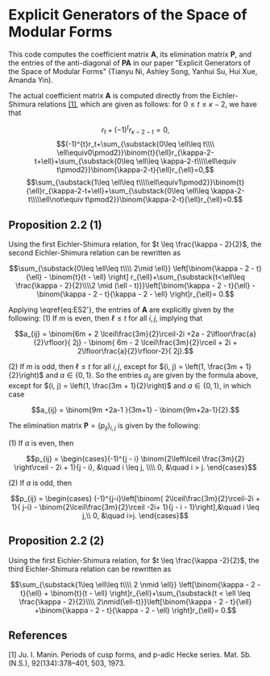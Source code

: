 # Explicit Generators of the Space of Modular Forms
This code computes the coefficient matrix $\mathbf{A}$, its elimination matrix $\mathbf{P}$, and the entries of the anti-diagonal of $\mathbf{PA}$ in our paper "Explicit Generators of the Space of Modular Forms" (Tianyu Ni, Ashley Song, Yanhui Su, Hui Xue, Amanda Yin).

The actual coefficient matrix $\mathbf{A}$ is computed directly from the Eichler-Shimura relations [[1]](#1), which are given as follows: for $0\leq t\leq \kappa-2$, we have that

$$r_t+(-1)^{t}r_{\kappa-2-t}=0,$$
$$(-1)^{t}r_t+\sum_{\substack{0\leq \ell\leq t\\\\ \ell\equiv0\pmod2}}\binom{t}{\ell}r_{\kappa-2-t+\ell}+\sum_{\substack{0\leq \ell\leq \kappa-2-t\\\\\ell\equiv t\pmod2}}\binom{\kappa-2-t}{\ell}r_{\ell}=0,$$
$$\sum_{\substack{1\leq \ell\leq t\\\\\ell\equiv1\pmod2}}\binom{t}{\ell}r_{\kappa-2-t+\ell}+\sum_{\substack{0\leq \ell\leq \kappa-2-t\\\\\ell\not\equiv t\pmod2}}\binom{\kappa-2-t}{\ell}r_{\ell}=0.$$

## Proposition 2.2 (1)

Using the first Eichler-Shimura relation, for $t \leq \frac{\kappa - 2}{2}$, the second Eichler-Shimura relation can be rewritten as

$$\sum_{\substack{0\leq \ell\leq t\\\\ 2\mid \ell}} \left[\binom{\kappa - 2 - t}{\ell} - \binom{t}{t - \ell} \right] r_{\ell}+\sum_{\substack{t<\ell\leq \frac{\kappa - 2}{2}\\\\2 \mid (\ell - t)}}\left[\binom{\kappa - 2 - t}{\ell} -\binom{\kappa - 2 - t}{\kappa - 2 - \ell} \right]r_{\ell}= 0.$$

Applying \eqref{eq:ES2'}, the entries of $\mathbf{A}$ are explicitly given by the following:
(1) If $m$ is even, then $\ell \leq t$ for all $i, j$, implying that

$$a_{ij} = \binom{6m + 2 \lceil\frac{3m}{2}\rceil-2i +2a - 2\lfloor\frac{a}{2}\rfloor}{ 2j} - \binom{ 6m - 2 \lceil\frac{3m}{2}\rceil + 2i + 2\lfloor\frac{a}{2}\rfloor-2}{ 2j}.$$

(2) If $m$ is odd, then $\ell \leq t$ for all $i, j$, except for $(i, j) = \left(1, \frac{3m + 1}{2}\right)$ and $a \in \{0, 1\}$. So the entries $a_{ij}$ are given by the formula above, except for $(i, j) = \left(1, \frac{3m + 1}{2}\right)$ and $a \in \{0, 1\}$, in which case

$$a_{ij} = \binom{9m +2a-1 }{3m+1} - \binom{9m+2a-1}{2}.$$

The elimination matrix $\mathbf{P}=(p_{ij})_{i, j}$ is given by the following:

(1) If $a$ is even, then 

$$p_{ij} = \begin{cases}(-1)^{j - i} \binom{2\left\lceil \frac{3m}{2} \right\rceil - 2i + 1}{j - i}, &\quad i \leq j, \\\\ 0, &\quad i > j. \end{cases}$$
        
(2) If $a$ is odd, then 

$$p_{ij} = \begin{cases} 
      (-1)^{j-i}\left[\binom{ 2\lceil\frac{3m}{2}\rceil-2i + 1}{ j-i} - \binom{2\lceil\frac{3m}{2}\rceil -2i+ 1}{j - i - 1}\right],&\quad i \leq j,\\
      0, &\quad i>j.
   \end{cases}$$

## Proposition 2.2 (2)

Using the first Eichler-Shimura relation, for $t \leq \frac{\kappa -2}{2}$, the third Eichler-Shimura relation can be rewritten as

$$\sum_{\substack{1\leq \ell\leq t\\\\ 2 \nmid \ell}} \left[\binom{\kappa - 2 - t}{\ell} + \binom{t}{t - \ell} \right]r_{\ell}+\sum_{\substack{t < \ell \leq \frac{\kappa - 2}{2}\\\\ 2\nmid(\ell-t)}}\left[\binom{\kappa - 2 - t}{\ell} +\binom{\kappa - 2 - t}{\kappa - 2 - \ell} \right]r_{\ell}= 0.$$

## References
<a id="1">[1]</a>
Ju. I. Manin. Periods of cusp forms, and p-adic Hecke series. Mat. Sb. (N.S.), 92(134):378–401, 503, 1973.

